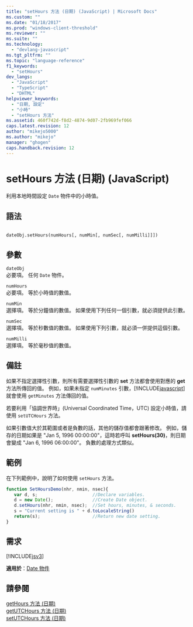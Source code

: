 ```yaml
---
title: "setHours 方法 (日期) (JavaScript) | Microsoft Docs"
ms.custom: ""
ms.date: "01/18/2017"
ms.prod: "windows-client-threshold"
ms.reviewer: ""
ms.suite: ""
ms.technology: 
  - "devlang-javascript"
ms.tgt_pltfrm: ""
ms.topic: "language-reference"
f1_keywords: 
  - "setHours"
dev_langs: 
  - "JavaScript"
  - "TypeScript"
  - "DHTML"
helpviewer_keywords: 
  - "日期, 設定"
  - "小時"
  - "setHours 方法"
ms.assetid: 460f742d-f8d2-4874-9d07-2fb969fef066
caps.latest.revision: 12
author: "mikejo5000"
ms.author: "mikejo"
manager: "ghogen"
caps.handback.revision: 12
---
```

# setHours 方法 (日期) (JavaScript)
利用本地時間設定 `Date` 物件中的小時值。  
  
## 語法  
  
```  
  
dateObj.setHours(numHours[, numMin[, numSec[, numMilli]]])   
```  
  
## 參數  
 `dateObj`  
 必要項。  任何 `Date` 物件。  
  
 `numHours`  
 必要項。  等於小時值的數值。  
  
 `numMin`  
 選擇項。  等於分鐘值的數值。  如果使用下列任何一個引數，就必須提供此引數。  
  
 `numSec`  
 選擇項。  等於秒數值的數值。  如果使用下列引數，就必須一併提供這個引數。  
  
 `numMilli`  
 選擇項。  等於毫秒值的數值。  
  
## 備註  
 如果不指定選擇性引數，則所有需要選擇性引數的 **set** 方法都會使用對應的 **get** 方法所傳回的值。  例如，如果未指定 `numMinutes` 引數，[!INCLUDE[javascript](../../javascript/includes/javascript-md.md)] 就會使用 `getMinutes` 方法傳回的值。  
  
 若要利用「協調世界時」\(Universal Coordinated Time，UTC\) 設定小時值，請使用 `setUTCHours` 方法。  
  
 如果引數值大於其範圍或者是負數的話，其他的儲存值都會跟著修改。  例如，儲存的日期如果是 "Jan 5, 1996 00:00:00"，這時若呼叫 **setHours\(30\)**，則日期會變成 "Jan 6, 1996 06:00:00"。 負數的處理方式類似。  
  
## 範例  
 在下列範例中，說明了如何使用 `setHours` 方法。  
  
```javascript  
function SetHoursDemo(nhr, nmin, nsec){  
   var d, s;                     //Declare variables.  
   d = new Date();               //Create Date object.  
   d.setHours(nhr, nmin, nsec);  //Set hours, minutes, & seconds.  
   s = "Current setting is " + d.toLocaleString()   
   return(s);                    //Return new date setting.  
}  
```  
  
## 需求  
 [!INCLUDE[jsv3](../../javascript/reference/includes/jsv3-md.md)]  
  
 **適用於**：[Date 物件](../../javascript/reference/date-object-javascript.md)  
  
## 請參閱  
 [getHours 方法 \(日期\)](../../javascript/reference/gethours-method-date-javascript.md)   
 [getUTCHours 方法 \(日期\)](../../javascript/reference/getutchours-method-date-javascript.md)   
 [setUTCHours 方法 \(日期\)](../../javascript/reference/setutchours-method-date-javascript.md)